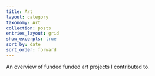 ```yaml
---
title: Art
layout: category
taxonomy: Art
collection: posts
entries_layout: grid
show_excerpts: true
sort_by: date
sort_order: forward
---
```


An overview of funded funded art projects I contributed to.
